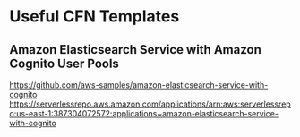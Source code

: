 # Useful CFN Templates

## Amazon Elasticsearch Service with Amazon Cognito User Pools

https://github.com/aws-samples/amazon-elasticsearch-service-with-cognito
https://serverlessrepo.aws.amazon.com/applications/arn:aws:serverlessrepo:us-east-1:387304072572:applications~amazon-elasticsearch-service-with-cognito

